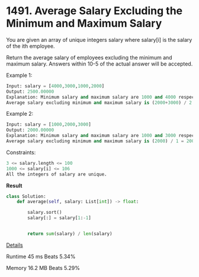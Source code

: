 # 1491. Average Salary Excluding the Minimum and Maximum Salary

You are given an array of unique integers salary where salary[i] is the salary of the ith employee.

Return the average salary of employees excluding the minimum and maximum salary. Answers within 10-5 of the actual answer will be accepted.


Example 1:
```python
Input: salary = [4000,3000,1000,2000]
Output: 2500.00000
Explanation: Minimum salary and maximum salary are 1000 and 4000 respectively.
Average salary excluding minimum and maximum salary is (2000+3000) / 2 = 2500
```
Example 2:

```python
Input: salary = [1000,2000,3000]
Output: 2000.00000
Explanation: Minimum salary and maximum salary are 1000 and 3000 respectively.
Average salary excluding minimum and maximum salary is (2000) / 1 = 2000
```
 

Constraints:

```python
3 <= salary.length <= 100
1000 <= salary[i] <= 106
All the integers of salary are unique.
```
**Result**

```python
class Solution:
    def average(self, salary: List[int]) -> float:

        salary.sort()
        salary[:] = salary[1:-1]


        return sum(salary) / len(salary)
```

[Details ](https://leetcode.com/problems/average-salary-excluding-the-minimum-and-maximum-salary/submissions/942940172/)

Runtime
45 ms
Beats
5.34%

Memory
16.2 MB
Beats
5.29%

